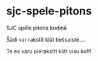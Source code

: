 # sjc-spele-pitons
SJC spēle pitona kodiņā


Šādi var rakstīt klāt tiešsaistē....

Te es varu pierakstīt klāt visu ko!!!


